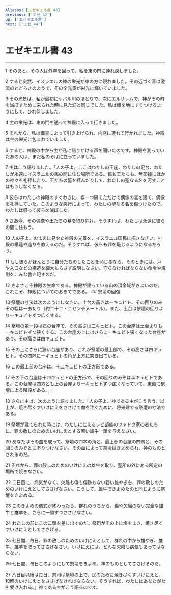 ```yaml
---
Aliases: [エゼキエル書 43]
previous: ['エゼ 42']
up: ['エゼキエル書']
next: ['エゼ 44']
---
```

# エゼキエル書 43

***




1 
そのあと、その人は外塀を回って、私を東の門に連れ戻しました。 



2 
すると突然、イスラエルの神の栄光が東の方に現れました。その近づく音は激流のとどろきのようで、その全光景が栄光に輝いていました。 



3 
その光景は、私が最初にケバル川のほとりで、次にエルサレムで、神がその町を滅ぼすために来られた時に見た幻と同じでした。私は顔を地にすりつけるようにして、ひれ伏しました。 



4 
主の栄光は、東の門を通って神殿に入って行きました。 



5 
それから、私は御霊によって引き上げられ、内庭に連れて行かれました。神殿は主の栄光に包まれていました。 



6 
すると、神殿の中から主が私に語りかける声を聞いたのです。神殿を測っていたあの人は、まだ私のそばに立っていました。 



7 
主はこう語りました。「人の子よ。ここはわたしの王座、わたしの足台、わたしが永遠にイスラエルの民の間に住む場所である。民も王たちも、無節操にほかの神々を礼拝したり、王たちの墓を拝んだりして、わたしの聖なる名を汚すことはもうしなくなる。 



8 
彼らはわたしの神殿のすぐわきに、塀一つ隔てただけで偶像の宮を建て、偶像を礼拝していた。このような悪行によって、わたしの聖なる名を傷つけたので、わたしは怒って彼らを滅ぼした。 



9 
さあ今、その偶像や王たちの墓を取り除け。そうすれば、わたしは永遠に彼らの間に住もう。 



10 
人の子よ。おまえに見せた神殿の光景を、イスラエル国民に描きなさい。神殿の構造や造りを教えるのだ。そうすれば、彼らも罪を恥じるようになるだろう。 



11 
もし彼らがほんとうに自分たちのしたことを恥じるなら、そのときには、戸や入口などの構造を細大もらさず説明しなさい。守らなければならない命令や規則を、みな書き記すのだ。 



12 
きよさこそ神殿の生命である。神殿が建っている山の頂全域がきよいのだ。これこそ、神殿についてのおきてである。 ## 祭壇の回復 



13 
祭壇の寸法は次のようにしなさい。土台の高さは一キュビト、その回りのみぞの幅は一あたり（約二十二・二センチメートル）。また、土台は祭壇の回りより一キュビトずつ広くする。 



14 
祭壇の第一段は石の台座で、その高さは二キュビト。この台座は土台よりも一キュビトずつ狭くする。この台座の上にはさらに一キュビト狭くなった台座があり、その高さは四キュビト。 



15 
その上にさらに狭い台座があり、これが祭壇の最上部で、その高さは四キュビト。その四隅に一キュビトの角が上方に突き出ている。 



16 
この最上部の台座は、十二キュビトの正方形である。 



17 
その下の台座は十四キュビトの正方形で、その回りのみぞは半キュビトである。この台座は四方とも上の台座より一キュビトずつ広くなっていて、東側に祭壇に上る階段がある。」 



18 
さらに主は、次のように語りました。「人の子よ、神である主がこう言う。以上が、焼き尽くすいけにえをささげて血を注ぐために、将来建てる祭壇の寸法である。 



19 
祭壇が建てられた時には、わたしに仕えるレビ部族のツァドク家の者たちに、罪の赦しのためのいけにえとする若い雄牛一頭を与えなさい。 



20 
あなたはその血を取って、祭壇の四本の角と、最上部の台座の四隅と、その回りのみぞとに塗りつけなさい。その血によって祭壇はきよめられ、神のものとされるのだ。 



21 
それから、罪の赦しのためのいけにえの雄牛を取り、聖所の外にある所定の場所で焼きなさい。 



22 
二日目に、病気がなく、欠陥も傷も傷跡もない若い雄やぎを、罪の赦しのためのいけにえとしてささげなさい。こうして、雄牛できよめたのと同じように祭壇をきよめる。 



23 
このきよめの儀式が終わったら、群れのうちから、傷や欠陥のない完全な雄牛と雄羊を、さらに一頭ずつささげなさい。 



24 
わたしの前にこの二頭を差し出すのだ。祭司がその上に塩をまき、焼き尽くすいけにえとしてささげる。 



25 
七日間、毎日、罪の赦しのためのいけにえとして、群れの中から雄やぎ、雄牛、雄羊を取ってささげなさい。いけにえには、どんな欠陥も病気もあってはならない。 



26 
七日間、毎日このようにして祭壇をきよめ、神のものとしてささげるのだ。 



27 
八日目以後は毎日、祭司は祭壇の上で、民のために焼き尽くすいけにえと、和解のいけにえとをささげなければならない。そうすれば、わたしはあなたがたを受け入れる。」神である主がこう語るのです。
